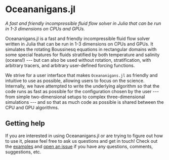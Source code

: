# Oceananigans.jl
*A fast and friendly incompressible fluid flow solver in Julia that can be run in 1-3 dimensions on CPUs and GPUs.*

Oceananigans.jl is a fast and friendly incompressible fluid flow solver written in Julia that can be run in 1-3
dimensions on CPUs and GPUs. It simulates the rotating Boussinesq equations in rectangular domains with some
special features for fluids stratified by both temperature and salinity (oceans!) --- but can also be used without
rotation, stratification, with arbitrary tracers, and arbitrary user-defined forcing functions.

We strive for a user interface that makes `Oceananigans.jl` as friendly and intuitive to use as possible,
allowing users to focus on the science. Internally, we have attempted to write the underlying algorithm
so that the code runs as fast as possible for the configuration chosen by the user --- from simple
two-dimensional setups to complex three-dimensional simulations --- and so that as much code
as possible is shared between the CPU and GPU algorithms.

## Getting help
If you are interested in using Oceananigans.jl or are trying to figure out how to use it, please feel free to ask us
questions and get in touch! Check out the
[examples](https://github.com/climate-machine/Oceananigans.jl/tree/master/examples)
and
[open an issue](https://github.com/climate-machine/Oceananigans.jl/issues/new)
if you have any questions, comments, suggestions, etc.
